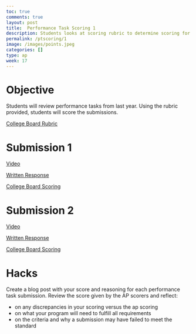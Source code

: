 ```yaml
---
toc: true
comments: true
layout: post
title:  Performance Task Scoring 1
description: Students looks at scoring rubric to determine scoring for the performance task
permalink: /ptscoring/1
image: /images/points.jpeg
categories: []
type: ap
week: 17
---
```

# Objective
Students will review performance tasks from last year. Using the rubric provided, students will score the submissions.  

[College Board Rubric](https://apcentral.collegeboard.org/media/pdf/ap22-sg-computer-science-principles.pdf)

# Submission 1

[Video](https://secure-media.collegeboard.org/apc/ap-computer-science-principles-2022-create-performance-task-sample-f-video.mp4)

[Written Response](https://apcentral.collegeboard.org/media/pdf/ap-computer-science-principles-2022-create-performance-task-sample-f.pdf)

[College Board Scoring](https://drive.google.com/file/d/1heOeGcmxqTjG4Hqf0Vi1YFUZt_Trs_CE/view?usp=share_link)

# Submission 2

[Video](https://youtu.be/tEXoC-zYsrU)

[Written Response](https://apcentral.collegeboard.org/media/pdf/ap-computer-science-principles-2022-create-performance-task-sample-a.pdf)

[College Board Scoring](https://drive.google.com/file/d/1h1BDVPlYfXE5Lg1AZ8VdWJf6erT3hQ4e/view?usp=share_link)

# Hacks
Create a blog post with your score and reasoning for each performance task submission. Review the score given by the AP scorers and reflect:
- on any discrepancies in your scoring versus the ap scoring
- on what your program will need to fulfill all requirements
- on the criteria and why a submission may have failed to meet the standard
